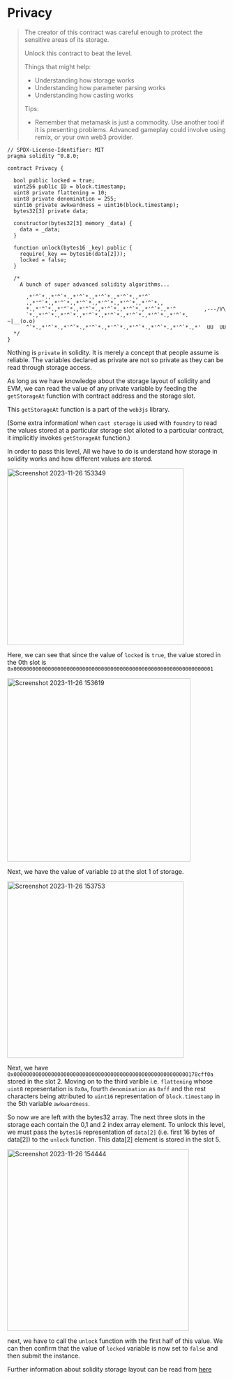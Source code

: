 # Privacy

>The creator of this contract was careful enough to protect the sensitive areas of its storage.
>
>Unlock this contract to beat the level.
>
>Things that might help:
>
>* Understanding how storage works
>* Understanding how parameter parsing works
>* Understanding how casting works
>  
>Tips:
>
>* Remember that metamask is just a commodity. Use another tool if it is presenting problems. Advanced gameplay could involve using remix, or your own web3 provider.
>
```solidity
// SPDX-License-Identifier: MIT
pragma solidity ^0.8.0;

contract Privacy {

  bool public locked = true;
  uint256 public ID = block.timestamp;
  uint8 private flattening = 10;
  uint8 private denomination = 255;
  uint16 private awkwardness = uint16(block.timestamp);
  bytes32[3] private data;

  constructor(bytes32[3] memory _data) {
    data = _data;
  }
  
  function unlock(bytes16 _key) public {
    require(_key == bytes16(data[2]));
    locked = false;
  }

  /*
    A bunch of super advanced solidity algorithms...

      ,*'^`*.,*'^`*.,*'^`*.,*'^`*.,*'^`*.,*'^`
      .,*'^`*.,*'^`*.,*'^`*.,*'^`*.,*'^`*.,*'^`*.,
      *.,*'^`*.,*'^`*.,*'^`*.,*'^`*.,*'^`*.,*'^`*.,*'^         ,---/V\
      `*.,*'^`*.,*'^`*.,*'^`*.,*'^`*.,*'^`*.,*'^`*.,*'^`*.    ~|__(o.o)
      ^`*.,*'^`*.,*'^`*.,*'^`*.,*'^`*.,*'^`*.,*'^`*.,*'^`*.,*'  UU  UU
  */
}
```
Nothing is `private` in solidity. It is merely a concept that people assume is reliable. The variables declared as private are not so private as they can be read through storage access.

As long as we have knowledge about the storage layout of solidity and EVM, we can read the value of any private variable by feeding the `getStorageAt` function with contract address and the storage slot.

This `getStorageAt` function is a part of the `web3js` library.

(Some extra information! when `cast storage` is used with `foundry` to read the values stored at a particular storage slot alloted to a particular contract, it implicitly invokes `getStorageAt` function.)

In order to pass this level, All we have to do is understand how storage in solidity works and how different values are stored.

<img width="404" alt="Screenshot 2023-11-26 153349" src="https://github.com/blueh4mster/Ethernaut-writeups/assets/102573660/91d55ab8-2bae-4563-86df-aa2e9ee77014">

Here, we can see that since the value of `locked` is `true`, the value stored in the 0th slot is `0x0000000000000000000000000000000000000000000000000000000000000001`

<img width="420" alt="Screenshot 2023-11-26 153619" src="https://github.com/blueh4mster/Ethernaut-writeups/assets/102573660/846356a2-e81b-4c60-80e0-b4a301bfd03e">

Next, we have the value of variable `ID` at the slot 1 of storage.

<img width="404" alt="Screenshot 2023-11-26 153753" src="https://github.com/blueh4mster/Ethernaut-writeups/assets/102573660/a7a01053-069b-4b1d-96b5-c38f030679c2">

Next, we have `0x00000000000000000000000000000000000000000000000000000000178cff0a` stored in the slot 2. Moving on to the third varible i.e. `flattening` whose `uint8` representation is `0x0a`, fourth `denomination` as `0xff` and the rest characters being attributed to `uint16` representation of `block.timestamp` in the 5th variable `awkwardness`.

So now we are left with the bytes32 array. The next three slots in the storage each contain the 0,1 and 2 index array element. To unlock this level, we must pass the `bytes16` representation of `data[2]` (i.e. first 16 bytes of data[2]) to the `unlock` function.
This data[2] element is stored in the slot 5.

<img width="416" alt="Screenshot 2023-11-26 154444" src="https://github.com/blueh4mster/Ethernaut-writeups/assets/102573660/a1a0db6e-9fe3-4453-a7f1-be28cc357d50">

next, we have to call the `unlock` function with the first half of this value.
We can then confirm that the value of `locked` variable is now set to `false` and then submit the instance.

Further information about solidity storage layout can be read from [here](https://docs.soliditylang.org/en/latest/internals/layout_in_storage.html)


